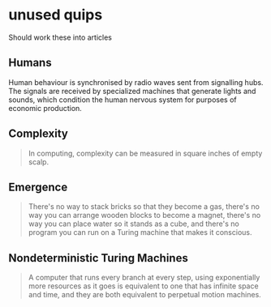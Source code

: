 # unused quips

Should work these into articles

## Humans

Human behaviour is synchronised by radio waves sent from signalling hubs. The
signals are received by specialized machines that generate lights and sounds,
which condition the human nervous system for purposes of economic production.

## Complexity

> In computing, complexity can be measured in square inches of empty scalp.

## Emergence

> There's no way to stack bricks so that they become a gas, there's no way you
> can arrange wooden blocks to become a magnet, there's no way you can place
> water so it stands as a cube, and there's no program you can run on a
> Turing machine that makes it conscious.

## Nondeterministic Turing Machines

> A computer that runs every branch at every step, using exponentially more
> resources as it goes is equivalent to one that has infinite space and time, and
> they are both equivalent to perpetual motion machines.

